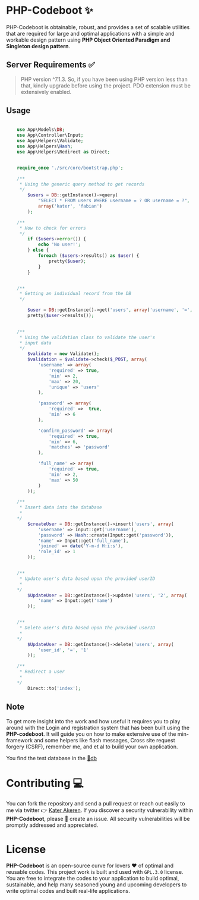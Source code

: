 # PHP-Codeboot :sparkles:

PHP-Codeboot is obtainable, robust, and provides a set of scalable utilities that are required for large and optimal applications with a simple and workable design pattern using **PHP Object Oriented Paradigm and Singleton design pattern**.

## Server Requirements :white_check_mark:
> PHP version ^7.1.3. So, if you have been using PHP version less than that, kindly upgrade before using the project. PDO extension must be extensively enabled.

## Usage 

```PHP
	
	use App\Models\DB;
	use App\Controller\Input;
	use App\Helpers\Validate;
	use App\Helpers\Hash;
	use App\Helpers\Redirect as Direct;


	require_once './src/core/bootstrap.php';

	/**
	 * Using the generic query method to get records
	 */
		$users = DB::getInstance()->query(
		    "SELECT * FROM users WHERE username = ? OR username = ?",
		    array('kater', 'fabian')
		);

	/**
	 * How to check for errors
	 */
		if ($users->error()) {
		    echo 'No user!';
		} else {
		    foreach ($users->results() as $user) {
		        pretty($user);
		    }
		}


	/**
	 * Getting an individual record from the DB
	 */

		$user = DB::getInstance()->get('users', array('username', '=', 'kater'));
		pretty($user->results());

	
	/**
	 * Using the validation class to validate the user's 
	 * input data
	 */
		$validate = new Validate();
		$validation = $validate->check($_POST, array(
			'username' => array(
				'required' => true,
				'min' => 2,
				'max' => 20,
				'unique' => 'users'
			),

			'password' => array(
				'required' =>  true,
				'min' => 6
			),

			'confirm_password' => array(
				'required' => true,
				'min' => 6,
				'matches' => 'password'
			),

			'full_name' => array(
				'required' => true,
				'min' => 2,
				'max' => 50
			)
		));

	/**
	 * Insert data into the database
	 * 
	*/
		$createUser = DB::getInstance()->insert('users', array(
			'username' => Input::get('username'),
			'password' => Hash::create(Input::get('password')),
			'name' => Input::get('full_name'),
			'joined' => date('Y-m-d H:i:s'),
			'role_id' => 1
		));


	/**
	 * Update user's data based upon the provided userID
	 * 
	*/
		$UpdateUser = DB::getInstance()->update('users', '2', array(
			'name' => Input::get('name')
		));


	/**
	 * Delete user's data based upon the provided userID
	 * 
	*/
		$UpdateUser = DB::getInstance()->delete('users', array(
			'user_id', '=', '1'
		));

	/**
	 * Redirect a user
	 * 
	*/
		Direct::to('index');

```

## Note 

To get more insight into the work and how useful it requires you to play around with the Login and registration system that has been built using the **PHP-codeboot**. It will guide you on how to make extensive use of the min-framework and some helpers like flash messages, Cross site request forgery (CSRF), remember me, and et al to build your own application. 

You find the test database in the [:open_file_folder:db](https://github.com/akeren/php-codeboot/tree/master/db) 

# Contributing :computer:

You can fork the repository and send a pull request or reach out easily to me via twitter :point_right: [Kater Akeren](https://twitter.com/katerakeren). If you discover a security vulnerability within **PHP-Codeboot**, please :pray: create an issue. All security vulnerabilities will be promptly addressed and appreciated.


# License
**PHP-Codeboot** is an open-source curve for lovers :heart: of optimal and reusable codes. This project work is built and used with `GPL.3.0` license. You are free to integrate the codes to your application to build optimal, sustainable, and help many seasoned young and upcoming developers to write optimal codes and built real-life applications.